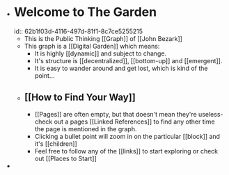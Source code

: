 - # Welcome to The Garden
  id:: 62b1f03d-4116-497d-81f1-8c7ce5255215
	- This is the Public Thinking [[Graph]] of [[John Bezark]]
	- This graph is a [[Digital Garden]] which means:
		- It is highly [[dynamic]] and subject to change.
		- It's structure is [[decentralized]], [[bottom-up]] and [[emergent]].
		- It is easy to wander around and get lost, which is kind of the point...
	- ## [[How to Find Your Way]]
		- [[Pages]] are often empty, but that doesn't mean they're useless- check out a pages [[Linked References]] to find any other time the page is mentioned in the graph.
		- Clicking a bullet point will zoom in on the particular [[block]] and it's [[children]]
		- Feel free to follow any of the [[links]] to start exploring or check out [[Places to Start]]
-